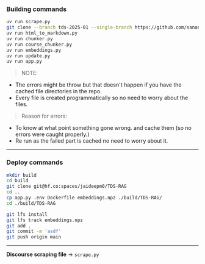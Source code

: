 ### Building commands
```bash
uv run scrape.py
git clone --branch tds-2025-01 --single-branch https://github.com/sanand0/tools-in-data-science-public.git
uv run html_to_markdown.py
uv run chunker.py
uv run course_chunker.py
uv run embeddings.py
uv run update.py
uv run app.py
```

> NOTE:
- The errors might be throw but that doesn't happen if you have the cached file directories in the repo.
- Every file is created programmatically so no need to worry about the files.
> Reason for errors:
- To know at what point something gone wrong. and cache them (so no errors were caught properly.)
- Re run as the failed part is cached no need to worry about it.

---

### Deploy commands

```bash
mkdir build
cd build
git clone git@hf.co:spaces/jaideepm0/TDS-RAG 
cd ..
cp app.py .env Dockerfile embeddings.npz ./build/TDS-RAG/
cd ./build/TDS-RAG

git lfs install
git lfs track embeddings.npz
git add .
git commit -m 'asdf'
git push origin main
```

---

**Discourse scraping file** -> `scrape.py`
